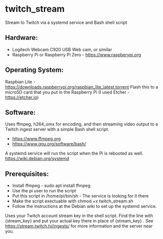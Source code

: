 # twitch_stream
Stream to Twitch via a systemd service and Bash shell script

## Hardware:
- Logitech Webcam C920 USB Web cam, or similar
- Raspberry Pi or Raspberry Pi Zero - https://www.raspberypi.org

## Operating System:
Raspbian Lite - https://downloads.raspberrypi.org/raspbian_lite_latest.torrent
Flash this to a microSD card that you put in the Raspberry Pi (I used Etcher - https://etcher.io)

## Software:
Uses ffmpeg, h264_omx for encoding, and then streaming video output to a Twitch ingest server with a simple Bash shell script. 

- https://www.ffmpeg.org
- https://www.gnu.org/software/bash/

A systemd service will run the script when the Pi is rebooted as well.
https://wiki.debian.org/systemd

## Prerequisites:
- Install ffmpeg - sudo apt install ffmpeg
- Use the pi user to run the script
- Put this script in /home/pi/bin/sh - The service is looking for it there
- Make the script exectuable with chmod +x twitch_stream.sh
- Follow the instructions at the Debian wiki to set up the systemd service.

Uses your Twitch account stream key in the shell script.
Find the line with {stream_key} and put your actual key there in place of {stream_key} .
See https://stream.twitch.tv/ingests/ for more information and the server near you.
